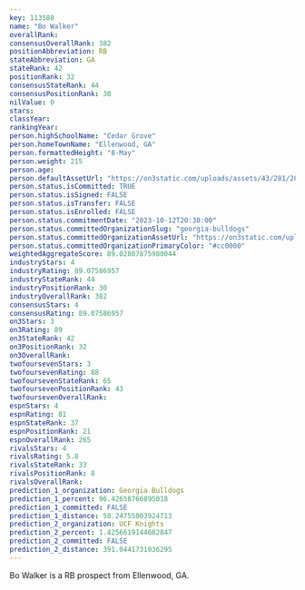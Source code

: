 ```yaml
---
key: 113588
name: "Bo Walker"
overallRank: 
consensusOverallRank: 382
positionAbbreviation: RB
stateAbbreviation: GA
stateRank: 42
positionRank: 32
consensusStateRank: 44
consensusPositionRank: 30
nilValue: 0
stars: 
classYear: 
rankingYear: 
person.highSchoolName: "Cedar Grove"
person.homeTownName: "Ellenwood, GA"
person.formattedHeight: "8-May"
person.weight: 215
person.age: 
person.defaultAssetUrl: "https://on3static.com/uploads/assets/43/281/281043.png"
person.status.isCommitted: TRUE
person.status.isSigned: FALSE
person.status.isTransfer: FALSE
person.status.isEnrolled: FALSE
person.status.commitmentDate: "2023-10-12T20:30:00"
person.status.committedOrganizationSlug: "georgia-bulldogs"
person.status.committedOrganizationAssetUrl: "https://on3static.com/uploads/assets/954/149/149954.svg"
person.status.committedOrganizationPrimaryColor: "#cc0000"
weightedAggregateScore: 89.02807875980044
industryStars: 4
industryRating: 89.07586957
industryStateRank: 44
industryPositionRank: 30
industryOverallRank: 382
consensusStars: 4
consensusRating: 89.07586957
on3Stars: 3
on3Rating: 89
on3StateRank: 42
on3PositionRank: 32
on3OverallRank: 
twofoursevenStars: 3
twofoursevenRating: 88
twofoursevenStateRank: 65
twofoursevenPositionRank: 43
twofoursevenOverallRank: 
espnStars: 4
espnRating: 81
espnStateRank: 37
espnPositionRank: 21
espnOverallRank: 265
rivalsStars: 4
rivalsRating: 5.8
rivalsStateRank: 33
rivalsPositionRank: 8
rivalsOverallRank: 
prediction_1_organization: Georgia Bulldogs
prediction_1_percent: 96.42658766895018
prediction_1_committed: FALSE
prediction_1_distance: 58.24755003924713
prediction_2_organization: UCF Knights
prediction_2_percent: 1.4256619144602847
prediction_2_committed: FALSE
prediction_2_distance: 391.0441731036295
---
```

Bo Walker is a RB prospect from Ellenwood, GA.